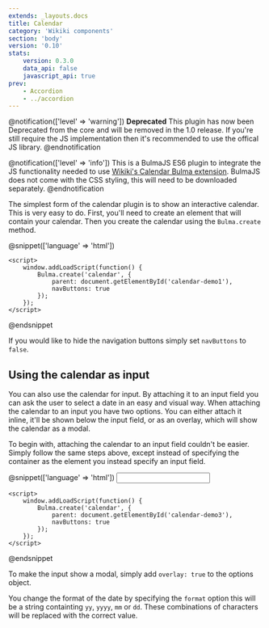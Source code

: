 ```yaml
---
extends: _layouts.docs
title: Calendar
category: 'Wikiki components'
section: 'body'
version: '0.10'
stats:
    version: 0.3.0
    data_api: false
    javascript_api: true
prev:
    - Accordion
    - ../accordion
---
```


<link rel="stylesheet" href="/assets/bulma-calendar.css">

@notification(['level' => 'warning'])
    <strong>Deprecated</strong> This plugin has now been Deprecated from the core and will be removed in the 1.0 release. If you're still require the JS implementation then it's recommended to use the offical JS library.
@endnotification

@notification(['level' => 'info'])
    This is a BulmaJS ES6 plugin to integrate the JS functionality needed to use <a href="https://wikiki.github.io/components/calendar/" target="_blank">Wikiki's Calendar Bulma extension</a>. BulmaJS does not come with the CSS styling, this will need to be downloaded separately.
@endnotification

The simplest form of the calendar plugin is to show an interactive calendar. This is very easy to do. First, you'll need to create an element that will contain your calendar. Then you create the calendar using the `Bulma.create` method.

@snippet(['language' => 'html'])
    <div id="calendar-demo1"></div>

    <script>
        window.addLoadScript(function() {
            Bulma.create('calendar', {
                parent: document.getElementById('calendar-demo1'),
                navButtons: true
            });
        });
    </script>
@endsnippet

If you would like to hide the navigation buttons simply set `navButtons` to `false`.

## Using the calendar as input
You can also use the calendar for input. By attaching it to an input field you can ask the user to select a date in an easy and visual way. When attaching the calendar to an input you have two options. You can either attach it inline, it'll be shown below the input field, or as an overlay, which will show the calendar as a modal.

To begin with, attaching the calendar to an input field couldn't be easier. Simply follow the same steps above, except instead of specifying the container as the element you instead specify an input field.

@snippet(['language' => 'html'])
    <input type="text" id="calendar-demo3" class="input">

    <script>
        window.addLoadScript(function() {
            Bulma.create('calendar', {
                parent: document.getElementById('calendar-demo3'),
                navButtons: true
            });
        });
    </script>
@endsnippet

To make the input show a modal, simply add `overlay: true` to the options object.

You change the format of the date by specifying the `format` option this will be a string containting `yy`, `yyyy`, `mm` or `dd`. These combinations of characters will be replaced with the correct value.